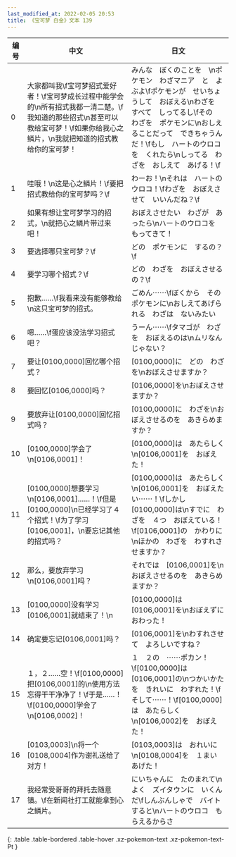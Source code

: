 ```yaml
---
last_modified_at: 2022-02-05 20:53
title: 《宝可梦 白金》文本 139
---
```

| 编号 | 中文 | 日文 |
| ---- | ---- | ---- |
| 0 | 大家都叫我\f宝可梦招式爱好者！\f宝可梦成长过程中能学会的\n所有招式我都一清二楚。\f我知道的那些招式\n甚至可以教给宝可梦！\f如果你给我心之鳞片，\n我就把知道的招式教给你的宝可梦！ | みんな　ぼくのことを　\nポケモン　わざマニア　と　よぶよ\fポケモンが　せいちょうして　おぼえる\nわざを　すべて　しってるし\fその　わざを　ポケモンに\nおしえることだって　できちゃうんだ！\fもし　ハートのウロコを　くれたら\nしってる　わざを　おしえて　あげる！\f |
| 1 | 哇哦！\n这是心之鳞片！\f要把招式教给你的宝可梦吗？\f | わーお！\nそれは　ハートのウロコ！\fわざを　おぼえさせて　いいんだね？\f |
| 2 | 如果有想让宝可梦学习的招式，\n就把心之鳞片带过来吧！ | おぼえさせたい　わざが　あったら\nハートのウロコを　もってきて！ |
| 3 | 要选择哪只宝可梦？\f | どの　ポケモンに　するの？\f |
| 4 | 要学习哪个招式？\f | どの　わざを　おぼえさせるの？\f |
| 5 | 抱歉……\f我看来没有能够教给\n这只宝可梦的招式。 | ごめん⋯⋯\fぼくから　その　ポケモンに\nおしえてあげられる　わざは　ないみたい |
| 6 | 嗯……\f蛋应该没法学习招式吧？ | うーん⋯⋯\fタマゴが　わざを　おぼえるのは\nムリなんじゃない？ |
| 7 | 要让[0100,0000]回忆哪个招式？ | [0100,0000]に　どの　わざを\nおぼえさせますか？ |
| 8 | 要回忆[0106,0000]吗？ | [0106,0000]を\nおぼえさせますか？ |
| 9 | 要放弃让[0100,0000]回忆招式吗？ | [0100,0000]に　わざを\nおぼえさせるのを　あきらめますか？ |
| 10 | [0100,0000]学会了\n[0106,0001]！ | [0100,0000]は　あたらしく\n[0106,0001]を　おぼえた！ |
| 11 | [0100,0000]想要学习\n[0106,0001]……！\f但是[0100,0000]\n已经学习了４个招式！\f为了学习[0106,0001]，\n要忘记其他的招式吗？ | [0100,0000]は　あたらしく\n[0106,0001]を　おぼえたい⋯⋯！\fしかし　[0100,0000]は\nすでに　わざを　４つ　おぼえている！\f[0106,0001]の　かわりに\nほかの　わざを　わすれさせますか？ |
| 12 | 那么，要放弃学习\n[0106,0001]吗？ | それでは　[0106,0001]を\nおぼえさせるのを　あきらめますか？ |
| 13 | [0100,0000]没有学习[0106,0001]就结束了！\n | [0100,0000]は　[0106,0001]を\nおぼえずに　おわった！ |
| 14 | 确定要忘记[0106,0001]吗？ | [0106,0001]を\nわすれさせて　よろしいですね？ |
| 15 | １，２……空！\f[0100,0000]把[0106,0001]的\n使用方法忘得干干净净了！\f于是……！\f[0100,0000]学会了\n[0106,0002]！ | １　２の　⋯⋯ポカン！\f[0100,0000]は　[0106,0001]の\nつかいかたを　きれいに　わすれた！\fそして⋯⋯！\f[0100,0000]は　あたらしく\n[0106,0002]を　おぼえた！ |
| 16 | [0103,0003]\n将一个[0108,0004]作为谢礼送给了对方！ | [0103,0003]は　おれいに\n[0108,0004]を　１まい　あげた！ |
| 17 | 我经常受哥哥的拜托去随意镇。\f在新闻社打工就能拿到心之鳞片。 | にいちゃんに　たのまれて\nよく　ズイタウンに　いくんだ\fしんぶんしゃで　バイトすると\nハートのウロコ　もらえるからさ |
{: .table .table-bordered .table-hover .xz-pokemon-text .xz-pokemon-text-Pt }